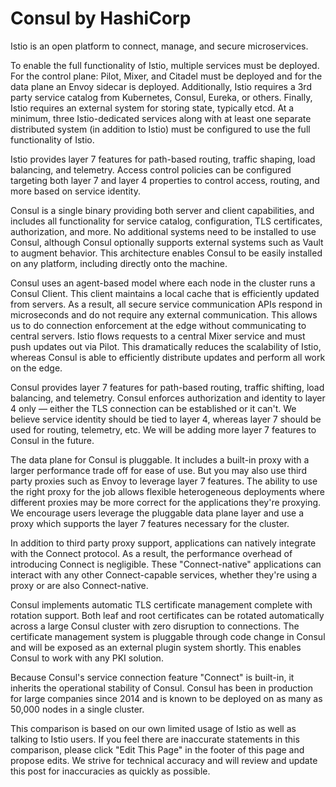 # Consul by HashiCorp

Istio is an open platform to connect, manage, and secure microservices.

To enable the full functionality of Istio, multiple services must be deployed. For the control plane: Pilot, Mixer, and Citadel must be deployed and for the data plane an Envoy sidecar is deployed. Additionally, Istio requires a 3rd party service catalog from Kubernetes, Consul, Eureka, or others. Finally, Istio requires an external system for storing state, typically etcd. At a minimum, three Istio-dedicated services along with at least one separate distributed system \(in addition to Istio\) must be configured to use the full functionality of Istio.

Istio provides layer 7 features for path-based routing, traffic shaping, load balancing, and telemetry. Access control policies can be configured targeting both layer 7 and layer 4 properties to control access, routing, and more based on service identity.

Consul is a single binary providing both server and client capabilities, and includes all functionality for service catalog, configuration, TLS certificates, authorization, and more. No additional systems need to be installed to use Consul, although Consul optionally supports external systems such as Vault to augment behavior. This architecture enables Consul to be easily installed on any platform, including directly onto the machine.

Consul uses an agent-based model where each node in the cluster runs a Consul Client. This client maintains a local cache that is efficiently updated from servers. As a result, all secure service communication APIs respond in microseconds and do not require any external communication. This allows us to do connection enforcement at the edge without communicating to central servers. Istio flows requests to a central Mixer service and must push updates out via Pilot. This dramatically reduces the scalability of Istio, whereas Consul is able to efficiently distribute updates and perform all work on the edge.

Consul provides layer 7 features for path-based routing, traffic shifting, load balancing, and telemetry. Consul enforces authorization and identity to layer 4 only — either the TLS connection can be established or it can't. We believe service identity should be tied to layer 4, whereas layer 7 should be used for routing, telemetry, etc. We will be adding more layer 7 features to Consul in the future.

The data plane for Consul is pluggable. It includes a built-in proxy with a larger performance trade off for ease of use. But you may also use third party proxies such as Envoy to leverage layer 7 features. The ability to use the right proxy for the job allows flexible heterogeneous deployments where different proxies may be more correct for the applications they're proxying. We encourage users leverage the pluggable data plane layer and use a proxy which supports the layer 7 features necessary for the cluster.

In addition to third party proxy support, applications can natively integrate with the Connect protocol. As a result, the performance overhead of introducing Connect is negligible. These "Connect-native" applications can interact with any other Connect-capable services, whether they're using a proxy or are also Connect-native.

Consul implements automatic TLS certificate management complete with rotation support. Both leaf and root certificates can be rotated automatically across a large Consul cluster with zero disruption to connections. The certificate management system is pluggable through code change in Consul and will be exposed as an external plugin system shortly. This enables Consul to work with any PKI solution.

Because Consul's service connection feature "Connect" is built-in, it inherits the operational stability of Consul. Consul has been in production for large companies since 2014 and is known to be deployed on as many as 50,000 nodes in a single cluster.

This comparison is based on our own limited usage of Istio as well as talking to Istio users. If you feel there are inaccurate statements in this comparison, please click "Edit This Page" in the footer of this page and propose edits. We strive for technical accuracy and will review and update this post for inaccuracies as quickly as possible.

